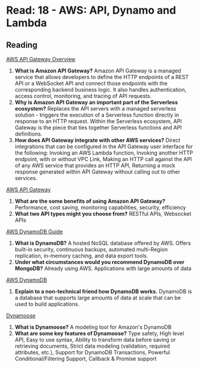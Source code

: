 # Read: 18 - AWS: API, Dynamo and Lambda

## Reading

[AWS API Gateway Overview](https://www.serverless.com/amazon-api-gateway)

1. **What is Amazon API Gateway?** Amazon API Gateway is a managed service that allows developers to define the HTTP endpoints of a REST API or a WebSocket API and connect those endpoints with the corresponding backend business logic. It also handles authentication, access control, monitoring, and tracing of API requests.
2. **Why is Amazon API Gateway an important part of the Serverless ecosystem?** Replaces the API servers with a managed serverless solution - triggers the execution of a Serverless function directly in response to an HTTP request. Within the Serverless ecosystem, API Gateway is the piece that ties together Serverless functions and API definitions.
3. **How does API Gateway integrate with other AWS services?** Direct integrations that can be configured in the API Gateway user interface for the following: Invoking an AWS Lambda function, Invoking another HTTP endpoint, with or without VPC Link, Making an HTTP call against the API of any AWS service that provides an HTTP API, Returning a mock response generated within API Gateway without calling out to other services.

[AWS API Gateway](https://aws.amazon.com/api-gateway/)

1. **What are the some benefits of using Amazon API Gateway?** Performance, cost saving, monitoring capabilities, security, efficiency
2. **What two API types might you choose from?** RESTful APIs, Websocket APIs

[AWS DynamoDB Guide](https://www.dynamodbguide.com/what-is-dynamo-db/)

1. **What is DynamoDB?** A hosted NoSQL database offered by AWS. Offers built-in security, continuous backups, automated multi-Region replication, in-memory caching, and data export tools.
2. **Under what circumstances would you recommend DynamoDB over MongoDB?** Already using AWS. Applications with large amounts of data

[AWS DynamoDB](https://aws.amazon.com/dynamodb/)

1. **Explain to a non-technical friend how DynamoDB works.** DynamoDB is a database that supports large amounts of data at scale that can be used to build applications.

[Dynamoose](https://dynamoosejs.com/getting_started/Introduction)

1. **What is Dynamoose?** A modeling tool for Amazon's DynamoDB
2. **What are some key features of Dynamoose?** Type safety, High level API, Easy to use syntax, Ability to transform data before saving or retrieving documents, Strict data modeling (validation, required attributes, etc.), Support for DynamoDB Transactions, Powerful Conditional/Filtering Support, Callback & Promise support
